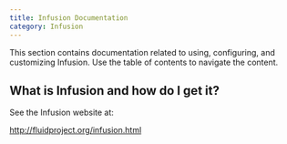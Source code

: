 ```yaml
---
title: Infusion Documentation
category: Infusion
---
```


This section contains documentation related to using, configuring, and customizing Infusion. Use the table of contents
to navigate the content.

## What is Infusion and how do I get it?

See the Infusion website at:

<http://fluidproject.org/infusion.html>
